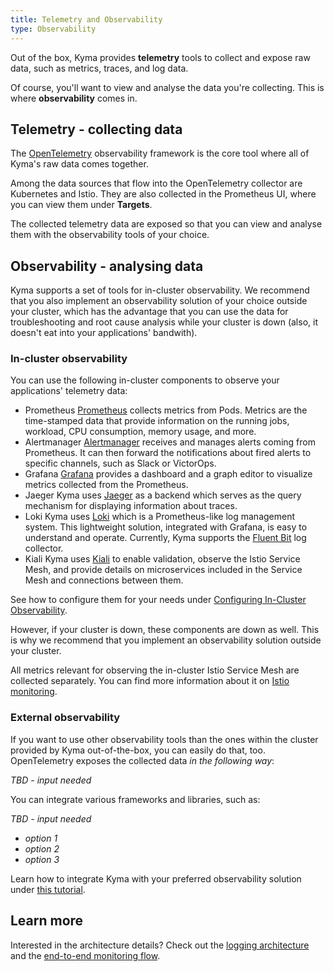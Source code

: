 ```yaml
---
title: Telemetry and Observability
type: Observability
---
```


Out of the box, Kyma provides **telemetry** tools to collect and expose raw data, such as metrics, traces, and log data.

Of course, you'll want to view and analyse the data you're collecting. This is where **observability** comes in. 

## Telemetry - collecting data

The [OpenTelemetry](https://opentelemetry.io/) observability framework is the core tool where all of Kyma's raw data comes together. 

Among the data sources that flow into the OpenTelemetry collector are Kubernetes and Istio. They are also collected in the Prometheus UI, where you can view them under **Targets**.

The collected telemetry data are exposed so that you can view and analyse them with the observability tools of your choice.

## Observability - analysing data

Kyma supports a set of tools for in-cluster observability. 
We recommend that you also implement an observability solution of your choice outside your cluster, which has the advantage that you can use the data for troubleshooting and root cause analysis while your cluster is down (also, it doesn't eat into your applications' bandwith). 

### In-cluster observability

You can use the following in-cluster components to observe your applications' telemetry data:

- Prometheus
  [Prometheus](https://prometheus.io/docs/introduction) collects metrics from Pods. Metrics are the time-stamped data that provide information on the running jobs, workload, CPU consumption, memory usage, and more.
- Alertmanager
  [Alertmanager](https://prometheus.io/docs/alerting/alertmanager/) receives and manages alerts coming from Prometheus. It can then forward the notifications about fired alerts to specific channels, such as Slack or VictorOps.
- Grafana
  [Grafana](https://grafana.com/docs/guides/getting_started/) provides a dashboard and a graph editor to visualize metrics collected from the Prometheus.
- Jaeger
  Kyma uses [Jaeger](https://www.jaegertracing.io/docs/) as a backend which serves as the query mechanism for displaying information about traces.
- Loki
  Kyma uses [Loki](https://github.com/grafana/loki) which is a Prometheus-like log management system. This lightweight solution, integrated with Grafana, is easy to understand and operate. Currently, Kyma supports the [Fluent Bit](https://fluentbit.io/) log collector.
- Kiali
  Kyma uses [Kiali](https://www.kiali.io) to enable validation, observe the Istio Service Mesh, and provide details on microservices included in the Service Mesh and connections between them.

See how to configure them for your needs under [Configuring In-Cluster Observability](link_tbd).

However, if your cluster is down, these components are down as well. This is why we recommend that you implement an observability solution outside your cluster.

All metrics relevant for observing the in-cluster Istio Service Mesh are collected separately. You can find more information about it on [Istio monitoring](link-to-istio-monitoring).
### External observability

If you want to use other observability tools than the ones within the cluster provided by Kyma out-of-the-box, you can easily do that, too. 
OpenTelemetry exposes the collected data *in the following way*:

  *TBD - input needed*

You can integrate various frameworks and libraries, such as:

  *TBD - input needed*

- *option 1*
- *option 2*
- *option 3*

Learn how to integrate Kyma with your preferred observability solution under [this tutorial](link-to-topic).

## Learn more

Interested in the architecture details? Check out the [logging architecture](arch-logging) and the [end-to-end monitoring flow](arch-monitoring).